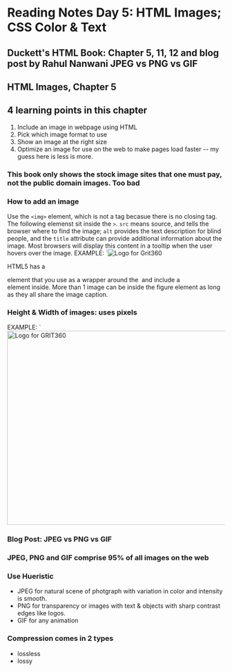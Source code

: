 # Reading Notes Day 5: HTML Images; CSS Color & Text

## Duckett's HTML Book: Chapter 5, 11, 12 and blog post by Rahul Nanwani JPEG vs PNG vs GIF

## HTML Images, Chapter 5

## 4 learning points in this chapter

1. Include an image in webpage using HTML
2. Pick which image format to use
3. Show an image at the right size
4. Optimize an image for use on the web to make pages load faster -- my guess here is less is more.

### This book only shows the stock image sites that one must pay, not the public domain images. Too bad

### How to add an image

Use the `<img>` element, which is not a tag becasue there is no closing tag. The following elemenst sit inside the `>`. `src` means source, and tells the browser where to find the image; `alt` provides the text description for blind people, and the `title` attribute can provide additional information about the image. Most browsers will display this content in a tooltip when the user hovers over the image.
EXAMPLE: `<img src="images/grit360.jpg" alt="Logo for Grit360" title="GRIT360 we build, we connect, we create, we inspire" />

HTML5 has a <figure></figure> element that you use as a wrapper around the <img /> and include a <figcaption></figcaption> element inside. More than 1 image can be inside the figure element as long as they all share the image caption.

### Height & Width of images: uses pixels

EXAMPLE: `<img src="images/grit360.jpg" alt="Logo for GRIT360" width="600" height="450" />

### Blog Post: JPEG vs PNG vs GIF

### JPEG, PNG and GIF comprise 95% of all images on the web

### Use Hueristic

- JPEG for natural scene of photgraph with variation in color and intensity is smooth.
- PNG for transparency or images with text & objects with sharp contrast edges like logos.
- GIF for any animation

### Compression comes in 2 types

- lossless
- lossy
